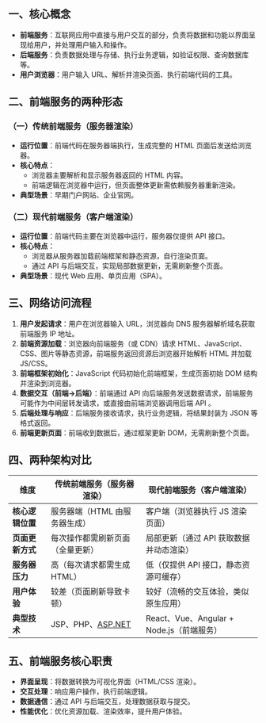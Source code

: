 
## 一、核心概念

- **前端服务**：互联网应用中直接与用户交互的部分，负责将数据和功能以界面呈现给用户，并处理用户输入和操作。
- **后端服务**：负责数据处理与存储、执行业务逻辑，如验证权限、查询数据库等。
- **用户浏览器**：用户输入 URL、解析并渲染页面、执行前端代码的工具。

## 二、前端服务的两种形态

### （一）传统前端服务（服务器渲染）

- **运行位置**：前端代码在服务器端执行，生成完整的 HTML 页面后发送给浏览器。
- **核心特点**：
	- 浏览器主要解析和显示服务器返回的 HTML 内容。
	- 前端逻辑在浏览器中运行，但页面整体更新需依赖服务器重新渲染。
- **典型场景**：早期门户网站、企业官网。

### （二）现代前端服务（客户端渲染）

- **运行位置**：前端代码主要在浏览器中运行，服务器仅提供 API 接口。
- **核心特点**：
	- 浏览器从服务器加载前端框架和静态资源，自行渲染页面。
	- 通过 API 与后端交互，实现局部数据更新，无需刷新整个页面。
- **典型场景**：现代 Web 应用、单页应用（SPA）。

## 三、网络访问流程

1. **用户发起请求**：用户在浏览器输入 URL，浏览器向 DNS 服务器解析域名获取前端服务 IP 地址。
2. **前端资源加载**：浏览器向前端服务（或 CDN）请求 HTML、JavaScript、CSS、图片等静态资源，前端服务返回资源后浏览器开始解析 HTML 并加载 JS/CSS。
3. **前端框架初始化**：JavaScript 代码初始化前端框架，生成页面初始 DOM 结构并渲染到浏览器。
4. **数据交互（前端→后端）**：前端通过 API 向后端服务发送数据请求，前端服务可能作为中间层转发请求，或直接由前端浏览器调用后端 API 。
5. **后端处理与响应**：后端服务接收请求，执行业务逻辑，将结果封装为 JSON 等格式返回。
6. **前端更新页面**：前端收到数据后，通过框架更新 DOM，无需刷新整个页面。

## 四、两种架构对比

| 维度         | 传统前端服务（服务器渲染）                      | 现代前端服务（客户端渲染）                     |
| ---------- | ---------------------------------- | --------------------------------- |
| **核心逻辑位置** | 服务器端（HTML 由服务器生成）                  | 客户端（浏览器执行 JS 渲染页面）                |
| **页面更新方式** | 每次操作都需刷新页面（全量更新）                   | 局部更新（通过 API 获取数据并动态渲染）            |
| **服务器压力**  | 高（每次请求都需生成 HTML）                   | 低（仅提供 API 接口，静态资源可缓存）             |
| **用户体验**   | 较差（页面刷新导致卡顿）                       | 较好（流畅的交互体验，类似原生应用）                |
| **典型技术**   | JSP、PHP、[ASP.NET](https://ASP.NET) | React、Vue、Angular + Node.js（前端服务） |

## 五、前端服务核心职责

- **界面呈现**：将数据转换为可视化界面（HTML/CSS 渲染）。
- **交互处理**：响应用户操作，执行前端逻辑。
- **数据通信**：通过 API 与后端交互，处理数据获取与提交。
- **性能优化**：优化资源加载、渲染效率，提升用户体验。
